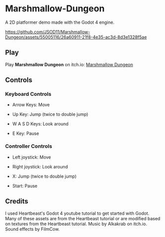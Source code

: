 # Marshmallow-Dungeon
A 2D platformer demo made with the Godot 4 engine.

https://github.com/JSOD11/Marshmallow-Dungeon/assets/55005116/26a60911-21f8-4e35-ac3d-8d3e1328f5ae

## Play
Play **Marshmallow Dungeon** on itch.io: [Marshmallow Dungeon](https://jsod.itch.io/marshmallow-dungeon)

## Controls

### Keyboard Controls

- Arrow Keys: Move

- Up Key: Jump (twice to double jump)

- W A S D Keys: Look around

- E Key: Pause


### Controller Controls

- Left joystick: Move

- Right joystick: Look around

- X: Jump (twice to double jump)

- Start: Pause

## Credits

I used Heartbeast's Godot 4 youtube tutorial to get started with Godot. Many of these assets are from the Heartbeast tutorial or are modified based on textures from the Heartbeast tutorial. Music by Alkakrab on itch.io. Sound effects by FilmCow.
